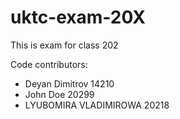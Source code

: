 # uktc-exam-20X

This is exam for class 202

Code contributors:
- Deyan Dimitrov 14210
- John Doe 20299
- LYUBOMIRA VLADIMIROWA 20218

